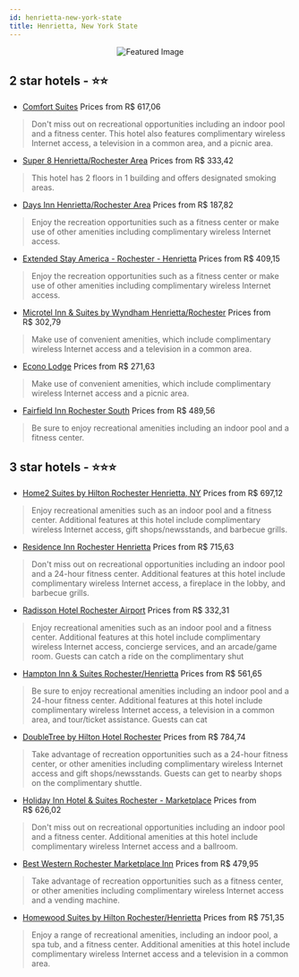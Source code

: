 ```yaml
---
id: henrietta-new-york-state
title: Henrietta, New York State
---
```


<center><img src="https://i.travelapi.com/hotels/1000000/430000/422800/422721/988139f0_z.jpg" alt="Featured Image" /></center>


##  2 star hotels - ⭐️⭐️

-    [Comfort Suites](https://us.hurb.com/hotels/henrietta/comfort-suites-JNP-JP987616?cmp=18055) Prices from R$ 617,06
   > Don't miss out on recreational opportunities including an indoor pool and a fitness center. This hotel also features complimentary wireless Internet access, a television in a common area, and a picnic area.
-    [Super 8 Henrietta/Rochester Area](https://us.hurb.com/hotels/henrietta/super-8-henrietta-rochester-area-JNP-JP814563?cmp=18055) Prices from R$ 333,42
   > This hotel has 2 floors in 1 building and offers designated smoking areas.
-    [Days Inn Henrietta/Rochester Area](https://us.hurb.com/hotels/henrietta/days-inn-henrietta-rochester-area-JNP-JP405888?cmp=18055) Prices from R$ 187,82
   > Enjoy the recreation opportunities such as a fitness center or make use of other amenities including complimentary wireless Internet access.
-    [Extended Stay America - Rochester - Henrietta](https://us.hurb.com/hotels/henrietta/extended-stay-america-rochester-henrietta-JNP-JP786353?cmp=18055) Prices from R$ 409,15
   > Enjoy the recreation opportunities such as a fitness center or make use of other amenities including complimentary wireless Internet access.
-    [Microtel Inn & Suites by Wyndham Henrietta/Rochester](https://us.hurb.com/hotels/henrietta/microtel-inn-suites-by-wyndham-henrietta-rochester-JNP-JP870010?cmp=18055) Prices from R$ 302,79
   > Make use of convenient amenities, which include complimentary wireless Internet access and a television in a common area.
-    [Econo Lodge](https://us.hurb.com/hotels/henrietta/econo-lodge-JNP-JP906129?cmp=18055) Prices from R$ 271,63
   > Make use of convenient amenities, which include complimentary wireless Internet access and a picnic area.
-    [Fairfield Inn Rochester South](https://us.hurb.com/hotels/henrietta/fairfield-inn-rochester-south-JNP-JP180093?cmp=18055) Prices from R$ 489,56
   > Be sure to enjoy recreational amenities including an indoor pool and a fitness center.

##  3 star hotels - ⭐️⭐️⭐️

-    [Home2 Suites by Hilton Rochester Henrietta, NY](https://us.hurb.com/hotels/henrietta/home2-suites-by-hilton-rochester-henrietta-ny-JNP-JP314172?cmp=18055) Prices from R$ 697,12
   > Enjoy recreational amenities such as an indoor pool and a fitness center. Additional features at this hotel include complimentary wireless Internet access, gift shops/newsstands, and barbecue grills.
-    [Residence Inn Rochester Henrietta](https://us.hurb.com/hotels/henrietta/residence-inn-rochester-henrietta-JNP-JP437817?cmp=18055) Prices from R$ 715,63
   > Don't miss out on recreational opportunities including an indoor pool and a 24-hour fitness center. Additional features at this hotel include complimentary wireless Internet access, a fireplace in the lobby, and barbecue grills.
-    [Radisson Hotel Rochester Airport](https://us.hurb.com/hotels/henrietta/radisson-hotel-rochester-airport-JNP-JP180526?cmp=18055) Prices from R$ 332,31
   > Enjoy recreational amenities such as an indoor pool and a fitness center. Additional features at this hotel include complimentary wireless Internet access, concierge services, and an arcade/game room. Guests can catch a ride on the complimentary shut
-    [Hampton Inn & Suites Rochester/Henrietta](https://us.hurb.com/hotels/henrietta/hampton-inn-suites-rochester-henrietta-JNP-JP401203?cmp=18055) Prices from R$ 561,65
   > Be sure to enjoy recreational amenities including an indoor pool and a 24-hour fitness center. Additional features at this hotel include complimentary wireless Internet access, a television in a common area, and tour/ticket assistance. Guests can cat
-    [DoubleTree by Hilton Hotel Rochester](https://us.hurb.com/hotels/henrietta/doubletree-by-hilton-hotel-rochester-JNP-JP050978?cmp=18055) Prices from R$ 784,74
   > Take advantage of recreation opportunities such as a 24-hour fitness center, or other amenities including complimentary wireless Internet access and gift shops/newsstands. Guests can get to nearby shops on the complimentary shuttle.
-    [Holiday Inn Hotel & Suites Rochester - Marketplace](https://us.hurb.com/hotels/henrietta/holiday-inn-hotel-suites-rochester-marketplace-JNP-JP084623?cmp=18055) Prices from R$ 626,02
   > Don't miss out on recreational opportunities including an indoor pool and a fitness center. Additional amenities at this hotel include complimentary wireless Internet access and a ballroom.
-    [Best Western Rochester Marketplace Inn](https://us.hurb.com/hotels/henrietta/best-western-rochester-marketplace-inn-JNP-JP153675?cmp=18055) Prices from R$ 479,95
   > Take advantage of recreation opportunities such as a fitness center, or other amenities including complimentary wireless Internet access and a vending machine.
-    [Homewood Suites by Hilton Rochester/Henrietta](https://us.hurb.com/hotels/henrietta/homewood-suites-by-hilton-rochester-henrietta-JNP-JP153669?cmp=18055) Prices from R$ 751,35
   > Enjoy a range of recreational amenities, including an indoor pool, a spa tub, and a fitness center. Additional amenities at this hotel include complimentary wireless Internet access and a television in a common area.

